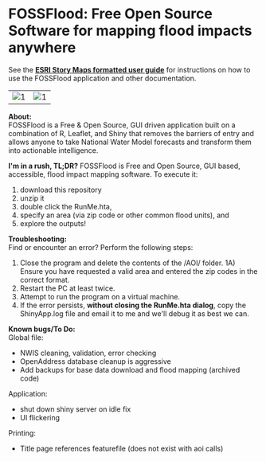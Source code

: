 # **FOSSFlood: Free Open Source Software for mapping flood impacts anywhere**  

See the [**ESRI Story Maps formatted user guide**](https://arcg.is/1HGCnL) for instructions on how to use the FOSSFlood application and other documentation.  

<table border="0">
 <tr>
    <td><img src="https://github.com/JimColl/FOSSFlood/blob/master/data/misc/FOSSSplash.PNG"  alt="1"></td>
    <td><img src="https://github.com/JimColl/FOSSFlood/blob/master/data/misc/FOSSFlood_Init.gif"  alt="1"></td>
 </tr>
</table>


**About:**  
FOSSFlood is a Free & Open Source, GUI driven application built on a combination of R, Leaflet, and Shiny that removes the barriers of entry and allows anyone to take National Water Model forecasts and transform them into actionable intelligence.  

**I'm in a rush, TL;DR?**
FOSSFlood is Free and Open Source, GUI based, accessible, flood impact mapping software.  To execute it:
1. download this repository
2. unzip it
3. double click the RunMe.hta, 
4. specify an area (via zip code or other common flood units), and 
5. explore the outputs!

**Troubleshooting:**  
Find or encounter an error?  Perform the following steps:
1) Close the program and delete the contents of the /AOI/ folder.
1A) Ensure you have requested a valid area and entered the zip codes in the correct format.
2) Restart the PC at least twice.
3) Attempt to run the program on a virtual machine.
4) If the error persists, **without closing the RunMe.hta dialog**, copy the ShinyApp.log file and email it to me and we'll debug it as best we can.

**Known bugs/To Do:**  
Global file:
* NWIS cleaning, validation, error checking
* OpenAddress database cleanup is aggressive
* Add backups for base data download and flood mapping (archived code)

Application:
* shut down shiny server on idle fix
* UI flickering

Printing:
* Title page references featurefile (does not exist with aoi calls)